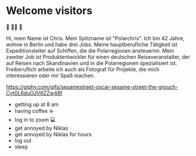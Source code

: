 # Welcome visitors

🐧 🐻‍❄️ 🐳

Hi, mein Name ist Chris. Mein Spitzname ist "Polarchris". Ich bin 42 Jahre, wohne in Berlin und habe drei Jobs. Meine hauptberufliche Tätigkeit ist Expeditionsleiter auf Schiffen, die die Polarregionen ansteuernn. Mein zweiter Job ist Produktentwickler für einen deutschen Reiseveranstalter, der auf Reisen nach Skandinavien und in die Polarregionen spezialisiert ist. Freiberuflich arbeite ich auch als Fotograf für Projekte, die mich interessieren oder mir Spaß machen. 

https://giphy.com/gifs/sesamestreet-oscar-sesame-street-the-grouch-Cyt0L6duOJV6ZZw48f

- getting up at 8 am
- having coffee ☕
- log in to zoom 💻
- get annoyed by Niklas
- get annoyed by Niklas for hours
- log out
- sleep
